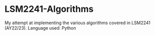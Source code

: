 # LSM2241-Algorithms
My attempt at implementing the various algorithms covered in LSM2241 (AY22/23).
Language used: Python
